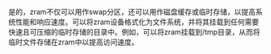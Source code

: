 是的，zram不仅可以用作swap分区，还可以用作磁盘缓存或临时存储，以提高系统性能和响应速度。可以将zram设备格式化为文件系统，并将其挂载到任何需要快速且可压缩的临时存储的目录中。例如，可以将zram挂载到/tmp目录，从而将临时文件存储在zram中以提高访问速度。

